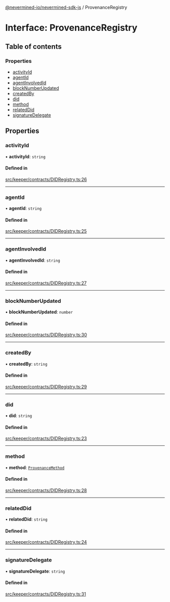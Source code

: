[@nevermined-io/nevermined-sdk-js](../code-reference.md) / ProvenanceRegistry

# Interface: ProvenanceRegistry

## Table of contents

### Properties

- [activityId](ProvenanceRegistry.md#activityid)
- [agentId](ProvenanceRegistry.md#agentid)
- [agentInvolvedId](ProvenanceRegistry.md#agentinvolvedid)
- [blockNumberUpdated](ProvenanceRegistry.md#blocknumberupdated)
- [createdBy](ProvenanceRegistry.md#createdby)
- [did](ProvenanceRegistry.md#did)
- [method](ProvenanceRegistry.md#method)
- [relatedDid](ProvenanceRegistry.md#relateddid)
- [signatureDelegate](ProvenanceRegistry.md#signaturedelegate)

## Properties

### activityId

• **activityId**: `string`

#### Defined in

[src/keeper/contracts/DIDRegistry.ts:26](https://github.com/nevermined-io/sdk-js/blob/2dcaeeb/src/keeper/contracts/DIDRegistry.ts#L26)

___

### agentId

• **agentId**: `string`

#### Defined in

[src/keeper/contracts/DIDRegistry.ts:25](https://github.com/nevermined-io/sdk-js/blob/2dcaeeb/src/keeper/contracts/DIDRegistry.ts#L25)

___

### agentInvolvedId

• **agentInvolvedId**: `string`

#### Defined in

[src/keeper/contracts/DIDRegistry.ts:27](https://github.com/nevermined-io/sdk-js/blob/2dcaeeb/src/keeper/contracts/DIDRegistry.ts#L27)

___

### blockNumberUpdated

• **blockNumberUpdated**: `number`

#### Defined in

[src/keeper/contracts/DIDRegistry.ts:30](https://github.com/nevermined-io/sdk-js/blob/2dcaeeb/src/keeper/contracts/DIDRegistry.ts#L30)

___

### createdBy

• **createdBy**: `string`

#### Defined in

[src/keeper/contracts/DIDRegistry.ts:29](https://github.com/nevermined-io/sdk-js/blob/2dcaeeb/src/keeper/contracts/DIDRegistry.ts#L29)

___

### did

• **did**: `string`

#### Defined in

[src/keeper/contracts/DIDRegistry.ts:23](https://github.com/nevermined-io/sdk-js/blob/2dcaeeb/src/keeper/contracts/DIDRegistry.ts#L23)

___

### method

• **method**: [`ProvenanceMethod`](../enums/ProvenanceMethod.md)

#### Defined in

[src/keeper/contracts/DIDRegistry.ts:28](https://github.com/nevermined-io/sdk-js/blob/2dcaeeb/src/keeper/contracts/DIDRegistry.ts#L28)

___

### relatedDid

• **relatedDid**: `string`

#### Defined in

[src/keeper/contracts/DIDRegistry.ts:24](https://github.com/nevermined-io/sdk-js/blob/2dcaeeb/src/keeper/contracts/DIDRegistry.ts#L24)

___

### signatureDelegate

• **signatureDelegate**: `string`

#### Defined in

[src/keeper/contracts/DIDRegistry.ts:31](https://github.com/nevermined-io/sdk-js/blob/2dcaeeb/src/keeper/contracts/DIDRegistry.ts#L31)
